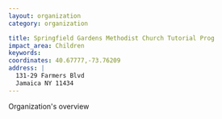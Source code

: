 ```yaml
---
layout: organization
category: organization

title: Springfield Gardens Methodist Church Tutorial Prog
impact_area: Children
keywords: 
coordinates: 40.67777,-73.76209
address: |
  131-29 Farmers Blvd
  Jamaica NY 11434
---
```

Organization's overview
